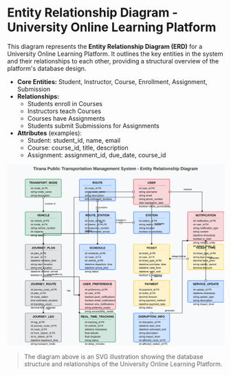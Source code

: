 # Entity Relationship Diagram - University Online Learning Platform

This diagram represents the **Entity Relationship Diagram (ERD)** for a University Online Learning Platform. It outlines the key entities in the system and their relationships to each other, providing a structural overview of the platform's database design.

- **Core Entities:** Student, Instructor, Course, Enrollment, Assignment, Submission
- **Relationships:** 
  - Students enroll in Courses
  - Instructors teach Courses
  - Courses have Assignments
  - Students submit Submissions for Assignments
- **Attributes** (examples):
  - Student: student_id, name, email
  - Course: course_id, title, description
  - Assignment: assignment_id, due_date, course_id

![Entity Relationship Diagram](./entity-relationship.svg)

> The diagram above is an SVG illustration showing the database structure and relationships of the University Online Learning Platform.
